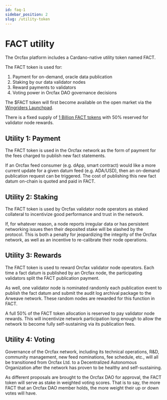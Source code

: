 ```yaml
---
id: faq-1
sidebar_position: 2
slug: /utility-token
---
```


# FACT utility
The Orcfax platform includes a Cardano-native utility token named FACT.

The FACT token is used for:

1. Payment for on-demand, oracle data publication
2. Staking by our data validator nodes
3. Reward payments to validators
4. Voting power in Orcfax DAO governance decisions

The $FACT token will first become available on the open market via the
[Wingriders Launchpad](https://medium.com/@orcfax/orcfax-token-launch-in-collaboration-with-wingriders-launchpad-39d63da2b379).

There is a fixed supply of [1 Billion FACT tokens](tokenomics) with 50% reserved
for validator node rewards.

## Utility 1: Payment
The FACT token is used in the Orcfax network as the form of payment for the fees
charged to publish new fact statements.

If an Orcfax feed consumer (e.g. dApp, smart contract) would like a more current
update for a given datum feed (e.g. ADA/USD), then an on-demand publication
request can be triggered. The cost of publishing this new fact datum on-chain is
quoted and paid in FACT.

## Utility 2: Staking
The FACT token is used by Orcfax validator node operators as staked collateral
to incentivize good performance and trust in the network.

If, for whatever reason, a node reports irregular data or has persistent
networking issues then their deposited stake will be slashed by the protocol.
This is both a penalty for jeopardizing the integrity of the Orcfax network,
as well as an incentive to re-calibrate their node operations.

## Utility 3: Rewards
The FACT token is used to reward Orcfax validator node operators. Each time a
fact datum is published by an Orcfax node, the participating validators split
the FACT publication payment.

As well, one validator node is nominated randomly
each publication event to publish the fact datum and submit the audit log
archival package to the Arweave network. These random nodes are rewarded for
this function in FACT.

A full 50% of the FACT token allocation is reserved to pay validator node
rewards. This will incentivize network participation long enough to allow the
network to become fully self-sustaining via its publication fees.


## Utility 4: Voting
Governance of the Orcfax network, including its technical operations, R&D,
community management, new feed nominations, fee schedule, etc., will all be
transitioned from Orcfax Ltd. to a Decentralized Autonomous Organization after
the network has proven to be healthy and self-sustaining.

As different proposals are brought to the Orcfax DAO for approval, the FACT
token will serve as stake in weighted voting scores. That is to say, the more
FACT that an Orcfax DAO member holds, the more weight their up or down
votes will have.
